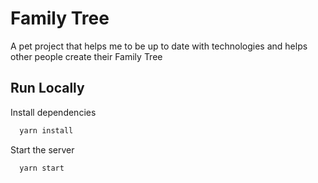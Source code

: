 
# Family Tree

A pet project that helps me to be up to date with technologies and helps other people create their Family Tree
## Run Locally

Install dependencies

```bash
  yarn install
```

Start the server

```bash
  yarn start
```


